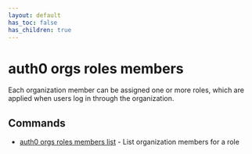 ```yaml
---
layout: default
has_toc: false
has_children: true
---
```

# auth0 orgs roles members

Each organization member can be assigned one or more roles, which are applied when users log in through the organization.

## Commands

- [auth0 orgs roles members list](auth0_orgs_roles_members_list.md) - List organization members for a role

